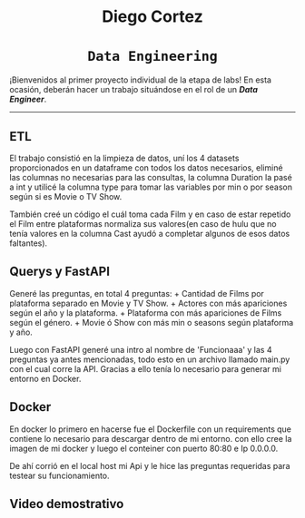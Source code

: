 # <h1 align=center> **Diego Cortez** </h1>

# <h1 align=center>**`Data Engineering`**</h1>

<p align="center">
</p>

¡Bienvenidos al primer proyecto individual de la etapa de labs! En esta ocasión, deberán hacer un trabajo situándose en el rol de un ***Data Engineer***.  

<hr>  

## **ETL**

El trabajo consistió en la limpieza de datos, uní los 4 datasets proporcionados en un dataframe con todos los datos necesarios, eliminé las columnas no necesarias para las consultas, la columna Duration la pasé a int y utilicé la columna type para tomar las variables por min o por season según si es Movie o TV Show.

También creé un código el cuál toma cada Film y en caso de estar repetido el Film entre plataformas normaliza sus valores(en caso de hulu que no tenía valores en la columna Cast ayudó a completar algunos de esos datos faltantes).


## **Querys y FastAPI**

Generé las preguntas, en total 4 preguntas:
    + Cantidad de Films por plataforma separado en Movie y TV Show.
    + Actores con más apariciones según el año y la plataforma.
    + Plataforma con más apariciones de Films según el género.
    + Movie ó Show con más min o seasons según plataforma y año.

Luego con FastAPI generé una intro al nombre de 'Funcionaaa' y las 4 preguntas ya antes mencionadas, todo esto en un archivo llamado main.py con el cual corre la API. Gracias a ello tenía lo necesario para generar mi entorno en Docker.

## **Docker**

En docker lo primero en hacerse fue el Dockerfile con un requirements que contiene lo necesario para descargar dentro de mi entorno. con ello cree la imagen de mi docker y luego el conteiner con puerto 80:80 e Ip 0.0.0.0.

De ahí corrió en el local host mi Api y le hice las preguntas requeridas para testear su funcionamiento.

## **Video demostrativo**

